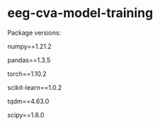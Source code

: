 # eeg-cva-model-training

Package versions:


numpy==1.21.2

pandas==1.3.5

torch==1.10.2

scikit-learn==1.0.2

tqdm==4.63.0

scipy==1.8.0

